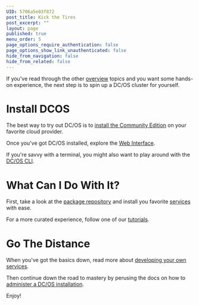 ```yaml
---
UID: 5706a5e03f872
post_title: Kick the Tires
post_excerpt: ""
layout: page
published: true
menu_order: 5
page_options_require_authentication: false
page_options_show_link_unauthenticated: false
hide_from_navigation: false
hide_from_related: false
---
```

If you've read through the other [overview][1] topics and you want some hands-on experience, the next step is to spin up a DC/OS cluster for yourself.

# Install DCOS

The best way to try out DC/OS is to [install the Community Edition][2] on your favorite cloud provider.

Once you've got DC/OS installed, explore the [Web Interface][3].

If you're savvy with a terminal, you might also want to play around with the [DC/OS CLI][4].

# What Can I Do With It?

First, take a look at the [package repository][5] and install you favorite [services][6] with ease.

For a more curated experience, follow one of our [tutorials][7].

# Go The Distance

When you've got the basics down, read more about [developing your own services][8].

Then continue down the road to mastery by perusing the docs on how to [administer a DC/OS installation][9].

Enjoy!

 [1]: /overview/
 [2]: /administration/installing/cloud/
 [3]: /usage/webinterface/
 [4]: /usage/cli/
 [5]: /usage/services/repo/
 [6]: /usage/services/
 [7]: /usage/tutorials/
 [8]: /usage/developing-services/
 [9]: /administration/